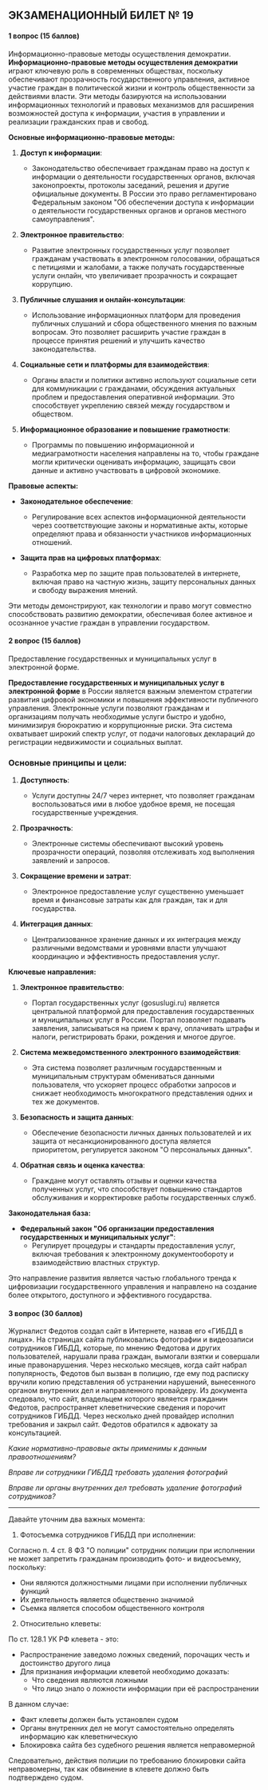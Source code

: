 ## ЭКЗАМЕНАЦИОННЫЙ БИЛЕТ № 19
#### 1 вопрос (15 баллов)
Информационно-правовые методы осуществления демократии.
**Информационно-правовые методы осуществления демократии** играют ключевую роль в современных обществах, поскольку обеспечивают прозрачность государственного управления, активное участие граждан в политической жизни и контроль общественности за действиями власти. Эти методы базируются на использовании информационных технологий и правовых механизмов для расширения возможностей доступа к информации, участия в управлении и реализации гражданских прав и свобод.

**Основные информационно-правовые методы:**

1. **Доступ к информации**:
   - Законодательство обеспечивает гражданам право на доступ к информации о деятельности государственных органов, включая законопроекты, протоколы заседаний, решения и другие официальные документы. В России это право регламентировано Федеральным законом "Об обеспечении доступа к информации о деятельности государственных органов и органов местного самоуправления".

2. **Электронное правительство**:
   - Развитие электронных государственных услуг позволяет гражданам участвовать в электронном голосовании, обращаться с петициями и жалобами, а также получать государственные услуги онлайн, что увеличивает прозрачность и сокращает коррупцию.

3. **Публичные слушания и онлайн-консультации**:
   - Использование информационных платформ для проведения публичных слушаний и сбора общественного мнения по важным вопросам. Это позволяет расширить участие граждан в процессе принятия решений и улучшить качество законодательства.

4. **Социальные сети и платформы для взаимодействия**:
   - Органы власти и политики активно используют социальные сети для коммуникации с гражданами, обсуждения актуальных проблем и предоставления оперативной информации. Это способствует укреплению связей между государством и обществом.

5. **Информационное образование и повышение грамотности**:
   - Программы по повышению информационной и медиаграмотности населения направлены на то, чтобы граждане могли критически оценивать информацию, защищать свои данные и активно участвовать в цифровой экономике.

**Правовые аспекты:**

- **Законодательное обеспечение**:
  - Регулирование всех аспектов информационной деятельности через соответствующие законы и нормативные акты, которые определяют права и обязанности участников информационных отношений.

- **Защита прав на цифровых платформах**:
  - Разработка мер по защите прав пользователей в интернете, включая право на частную жизнь, защиту персональных данных и свободу выражения мнений.

Эти методы демонстрируют, как технологии и право могут совместно способствовать развитию демократии, обеспечивая более активное и осознанное участие граждан в управлении государством.


#### 2 вопрос (15 баллов)
Предоставление государственных и муниципальных услуг в электронной форме.

**Предоставление государственных и муниципальных услуг в электронной форме** в России является важным элементом стратегии развития цифровой экономики и повышения эффективности публичного управления. Электронные услуги позволяют гражданам и организациям получать необходимые услуги быстро и удобно, минимизируя бюрократию и коррупционные риски. Эта система охватывает широкий спектр услуг, от подачи налоговых деклараций до регистрации недвижимости и социальных выплат.

### Основные принципы и цели:

1. **Доступность**:
   - Услуги доступны 24/7 через интернет, что позволяет гражданам воспользоваться ими в любое удобное время, не посещая государственные учреждения.

2. **Прозрачность**:
   - Электронные системы обеспечивают высокий уровень прозрачности операций, позволяя отслеживать ход выполнения заявлений и запросов.

3. **Сокращение времени и затрат**:
   - Электронное предоставление услуг существенно уменьшает время и финансовые затраты как для граждан, так и для государства.

4. **Интеграция данных**:
   - Централизованное хранение данных и их интеграция между различными ведомствами и уровнями власти улучшают координацию и эффективность предоставления услуг.

**Ключевые направления:**

1. **Электронное правительство**:
   - Портал государственных услуг (gosuslugi.ru) является центральной платформой для предоставления государственных и муниципальных услуг в России. Портал позволяет подавать заявления, записываться на прием к врачу, оплачивать штрафы и налоги, регистрировать браки, рождения и многое другое.

2. **Система межведомственного электронного взаимодействия**:
   - Эта система позволяет различным государственным и муниципальным структурам обмениваться данными пользователя, что ускоряет процесс обработки запросов и снижает необходимость многократного представления одних и тех же документов.

3. **Безопасность и защита данных**:
   - Обеспечение безопасности личных данных пользователей и их защита от несанкционированного доступа является приоритетом, регулируется законом "О персональных данных".

4. **Обратная связь и оценка качества**:
   - Граждане могут оставлять отзывы и оценки качества полученных услуг, что способствует повышению стандартов обслуживания и корректировке работы государственных служб.

**Законодательная база:**

- **Федеральный закон "Об организации предоставления государственных и муниципальных услуг"**:
  - Регулирует процедуры и стандарты предоставления услуг, включая требования к электронному документообороту и взаимодействию властных структур.

Это направление развития является частью глобального тренда к цифровизации государственного управления и направлено на создание более открытого, доступного и эффективного государства.


#### 3 вопрос (30 баллов)
Журналист Федотов создал сайт в Интернете, назвав его «ГИБДД в лицах». На страницах сайта публиковались фотографии и видеозаписи сотрудников ГИБДД, которые, по мнению Федотова и других пользователей, нарушали права граждан, вымогали взятки и совершали иные правонарушения. Через несколько месяцев, когда сайт набрал популярность, Федотов был вызван в полицию, где ему под расписку вручили копию представления об устранении нарушений, вынесенного органом внутренних дел и направленного провайдеру. Из документа следовало, что сайт, владельцем которого является гражданин Федотов, распространяет клеветнические сведения и порочит сотрудников ГИБДД. Через несколько дней провайдер исполнил требования и закрыл сайт. Федотов обратился к адвокату за консультацией.

_Какие нормативно-правовые акты применимы к данным правоотношениям?_

_Вправе ли сотрудники ГИБДД требовать удаления фотографий_

_Вправе ли органы внутренних дел требовать удаление фотографий сотрудников?_

---
Давайте уточним два важных момента:

1. Фотосъемка сотрудников ГИБДД при исполнении:

Согласно п. 4 ст. 8 ФЗ "О полиции" сотрудник полиции при исполнении не может запретить гражданам производить фото- и видеосъемку, поскольку:
- Они являются должностными лицами при исполнении публичных функций
- Их деятельность является общественно значимой
- Съемка является способом общественного контроля

2. Относительно клеветы:

По ст. 128.1 УК РФ клевета - это:
- Распространение заведомо ложных сведений, порочащих честь и достоинство другого лица
- Для признания информации клеветой необходимо доказать:
  - Что сведения являются ложными
  - Что лицо знало о ложности информации при её распространении

В данном случае:
- Факт клеветы должен быть установлен судом
- Органы внутренних дел не могут самостоятельно определять информацию как клеветническую
- Блокировка сайта без судебного решения является неправомерной

Следовательно, действия полиции по требованию блокировки сайта неправомерны, так как обвинение в клевете должно быть подтверждено судом.
